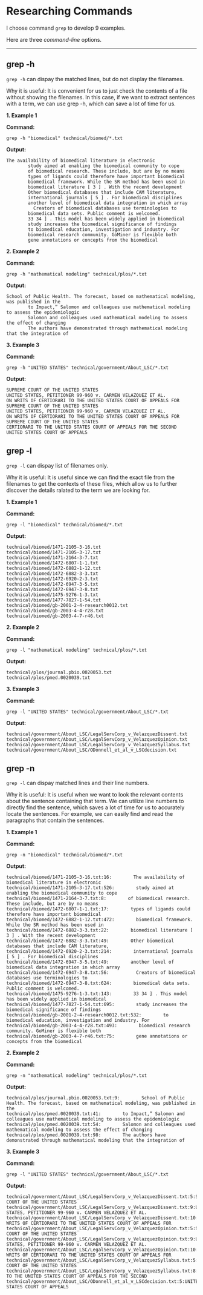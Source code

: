 # Researching Commands
I choose command `grep` to develop 9 examples.

Here are three *command-line* options.

---

##  grep -h

`grep -h` can dispay the matched lines, but do not display the filenames.

Why it is useful:
It is convenient for us to just check the contents of a file without showing the filenames. In this case, if we want to extract sentences with a term, we can use grep -h, which can save a lot of time for us.


**1. Example 1**

**Command:** 
```
grep -h "biomedical" technical/biomed/*.txt 
```

**Output:**
```
The availability of biomedical literature in electronic
        study aimed at enabling the biomedical community to cope
        of biomedical research. These include, but are by no means
        types of ligands could therefore have important biomedical
        biomedical framework. While the SR method has been used in
        biomedical literature [ 3 ] . With the recent development
        Other biomedical databases that include CAM literature,
        international journals [ 5 ] . For biomedical disciplines
        another level of biomedical data integration in which array
          Creators of biomedical databases use terminologies to
        biomedical data sets. Public comment is welcomed.
        33 34 ] . This model has been widely applied in biomedical
        study increases the biomedical significance of findings
        to biomedical education, investigation and industry. For
        biomedical research community. GoMiner is flexible both
        gene annotations or concepts from the biomedical
```

**2. Example 2**

**Command:** 
```
grep -h "mathematical modeling" technical/plos/*.txt
```
**Output:**
```
School of Public Health. The forecast, based on mathematical modeling, was published in the
        to Impact,” Salomon and colleagues use mathematical modeling to assess the epidemiologic
        Salomon and colleagues used mathematical modeling to assess the effect of changing
        The authors have demonstrated through mathematical modeling that the integration of
```
**3. Example 3**

**Command:** 
```
grep -h "UNITED STATES" technical/government/About_LSC/*.txt
```
**Output:**
```
SUPREME COURT OF THE UNITED STATES
UNITED STATES, PETITIONER 99-960 v. CARMEN VELAZQUEZ ET AL.
ON WRITS OF CERTIORARI TO THE UNITED STATES COURT OF APPEALS FOR
SUPREME COURT OF THE UNITED STATES
UNITED STATES, PETITIONER 99-960 v. CARMEN VELAZQUEZ ET AL.
ON WRITS OF CERTIORARI TO THE UNITED STATES COURT OF APPEALS FOR
SUPREME COURT OF THE UNITED STATES
CERTIORARI TO THE UNITED STATES COURT OF APPEALS FOR THE SECOND
UNITED STATES COURT OF APPEALS
```

##  grep -l
`grep -l` can dispay list of filenames only.

Why it is useful:
It is useful since we can find the exact file from the filenames to get the contexts of these files, which allow us to further discover the details ralated to the term we are looking for.

**1. Example 1**

**Command:** 
```
grep -l "biomedical" technical/biomed/*.txt 
```
**Output:**
```
technical/biomed/1471-2105-3-16.txt
technical/biomed/1471-2105-3-17.txt
technical/biomed/1471-2164-3-7.txt
technical/biomed/1472-6807-1-1.txt
technical/biomed/1472-6882-1-12.txt
technical/biomed/1472-6882-3-3.txt
technical/biomed/1472-6920-2-3.txt
technical/biomed/1472-6947-3-5.txt
technical/biomed/1472-6947-3-8.txt
technical/biomed/1475-9276-1-3.txt
technical/biomed/1477-7827-1-54.txt
technical/biomed/gb-2001-2-4-research0012.txt
technical/biomed/gb-2003-4-4-r28.txt
technical/biomed/gb-2003-4-7-r46.txt
```
**2. Example 2**

**Command:** 
```
grep -l "mathematical modeling" technical/plos/*.txt
```
**Output:**
```
technical/plos/journal.pbio.0020053.txt
technical/plos/pmed.0020039.txt
```
**3. Example 3**

**Command:** 
```
grep -l "UNITED STATES" technical/government/About_LSC/*.txt
```

**Output:**
```
technical/government/About_LSC/LegalServCorp_v_VelazquezDissent.txt
technical/government/About_LSC/LegalServCorp_v_VelazquezOpinion.txt
technical/government/About_LSC/LegalServCorp_v_VelazquezSyllabus.txt
technical/government/About_LSC/ODonnell_et_al_v_LSCdecision.txt
```
##  grep -n
`grep -l` can dispay matched lines and their line numbers.

Why it is useful:
It is useful when we want to look the relevant contents about the sentence containing that term. We can utilize line numbers to directly find the sentence, which saves a lot of time for us to accurately locate the sentences. For example, we can easily find and read the paragraphs that contain the sentences.

**1. Example 1**

**Command:** 
```
grep -n "biomedical" technical/biomed/*.txt 
```
**Output:**
```
technical/biomed/1471-2105-3-16.txt:16:        The availability of biomedical literature in electronic
technical/biomed/1471-2105-3-17.txt:526:        study aimed at enabling the biomedical community to cope
technical/biomed/1471-2164-3-7.txt:8:        of biomedical research. These include, but are by no means
technical/biomed/1472-6807-1-1.txt:17:        types of ligands could therefore have important biomedical
technical/biomed/1472-6882-1-12.txt:472:        biomedical framework. While the SR method has been used in
technical/biomed/1472-6882-3-3.txt:22:        biomedical literature [ 3 ] . With the recent development
technical/biomed/1472-6882-3-3.txt:49:        Other biomedical databases that include CAM literature,
technical/biomed/1472-6920-2-3.txt:214:        international journals [ 5 ] . For biomedical disciplines
technical/biomed/1472-6947-3-5.txt:49:        another level of biomedical data integration in which array
technical/biomed/1472-6947-3-8.txt:56:          Creators of biomedical databases use terminologies to
technical/biomed/1472-6947-3-8.txt:624:        biomedical data sets. Public comment is welcomed.
technical/biomed/1475-9276-1-3.txt:143:        33 34 ] . This model has been widely applied in biomedical
technical/biomed/1477-7827-1-54.txt:695:        study increases the biomedical significance of findings
technical/biomed/gb-2001-2-4-research0012.txt:532:        to biomedical education, investigation and industry. For
technical/biomed/gb-2003-4-4-r28.txt:493:        biomedical research community. GoMiner is flexible both
technical/biomed/gb-2003-4-7-r46.txt:75:        gene annotations or concepts from the biomedical
```
**2. Example 2**

**Command:** 
```
grep -n "mathematical modeling" technical/plos/*.txt
```
**Output:**
```
technical/plos/journal.pbio.0020053.txt:9:        School of Public Health. The forecast, based on mathematical modeling, was published in the
technical/plos/pmed.0020039.txt:41:        to Impact,” Salomon and colleagues use mathematical modeling to assess the epidemiologic
technical/plos/pmed.0020039.txt:54:        Salomon and colleagues used mathematical modeling to assess the effect of changing
technical/plos/pmed.0020039.txt:98:        The authors have demonstrated through mathematical modeling that the integration of
```
**3. Example 3**

**Command:** 
```
grep -l "UNITED STATES" technical/government/About_LSC/*.txt
```
**Output:**
```
technical/government/About_LSC/LegalServCorp_v_VelazquezDissent.txt:5:SUPREME COURT OF THE UNITED STATES
technical/government/About_LSC/LegalServCorp_v_VelazquezDissent.txt:9:UNITED STATES, PETITIONER 99-960 v. CARMEN VELAZQUEZ ET AL.
technical/government/About_LSC/LegalServCorp_v_VelazquezDissent.txt:10:ON WRITS OF CERTIORARI TO THE UNITED STATES COURT OF APPEALS FOR
technical/government/About_LSC/LegalServCorp_v_VelazquezOpinion.txt:5:SUPREME COURT OF THE UNITED STATES
technical/government/About_LSC/LegalServCorp_v_VelazquezOpinion.txt:9:UNITED STATES, PETITIONER 99-960 v. CARMEN VELAZQUEZ ET AL.
technical/government/About_LSC/LegalServCorp_v_VelazquezOpinion.txt:10:ON WRITS OF CERTIORARI TO THE UNITED STATES COURT OF APPEALS FOR
technical/government/About_LSC/LegalServCorp_v_VelazquezSyllabus.txt:5:SUPREME COURT OF THE UNITED STATES
technical/government/About_LSC/LegalServCorp_v_VelazquezSyllabus.txt:8:CERTIORARI TO THE UNITED STATES COURT OF APPEALS FOR THE SECOND
technical/government/About_LSC/ODonnell_et_al_v_LSCdecision.txt:5:UNITED STATES COURT OF APPEALS
```
